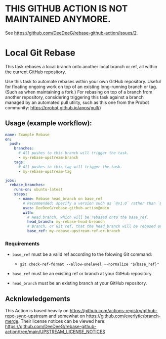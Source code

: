 # THIS GITHUB ACTION IS NOT MAINTAINED ANYMORE.

See https://github.com/DeeDeeG/rebase-github-action/issues/2.

# Local Git Rebase

This task rebases a local branch onto another local branch or ref, all within the current GitHub repository.

Use this task to automate rebases within your own GitHub repository. Useful for floating ongoing work on top of an existing long-running branch or tag. (Such as when maintaining a fork.) For rebasing on top of a branch from another repository, considering triggering this task against a branch managed by an automated pull utility, such as this one from the Probot community: https://probot.github.io/apps/pull/)

## Usage (example workflow):

```yaml
name: Example Rebase
on:
  push:
    branches:
      # All pushes to this branch will trigger the task.
      - my-rebase-upstream-branch
    tags:
      # All pushes to this tag will trigger the task.
      - my-rebase-upstream-tag

jobs:
  rebase_branches:
    runs-on: ubuntu-latest
    steps:
      - name: Rebase head_branch on base_ref
        # Recommended: specify a version such as `@v1.0` rather than `@main`
        uses: DeeDeeG/rebase-github-action@main
        with:
          # Head branch, which will be rebased onto the base_ref.
          head_branch: my-rebase-head-breanch
          # Branch, or Git ref, that the head_branch will be rebased onto.
          base_ref: my-rebase-upstream-ref-or-branch
```

### Requirements

- `base_ref` must be a valid ref according to the folowing Git command:

  - `git check-ref-format --allow-onelevel --normalize "${base_ref}"`

- `base_ref` must be an existing ref or branch at your GitHub repository.

- `head_branch` must be an existing branch at your GitHub repository.

## Acknlowledgements

This Action is based heavily on https://github.com/actions-registry/github-repo-sync-upstream and somewhat on https://github.com/everlytic/branch-merge. Their license notices can be viewed here: https://github.com/DeeDeeG/rebase-github-action/tree/main/UPSTREAM_LICENSE_NOTICES
